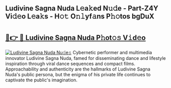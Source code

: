 ## Ludivine Sagna Nuda L𝚎a𝚔ed N𝚞𝚍e - Part-Z4Y Vi𝚍𝚎o L𝚎a𝚔s - H𝚘𝚝 O𝚗𝚕yf𝚊ns P𝚑𝚘tos bgDuX

# <h2><a href="http://kf1q6h1.oniu.top/?m=Ludivine+Sagna+Nuda">🔗👉 🔴 Ludivine Sagna Nuda P𝚑ot𝚘𝚜 V𝚒d𝚎o</a></h2>

[![Ludivine Sagna Nuda Nu𝚍e𝚜](https://i.imgur.com/0qMVB7G.gif)](http://kf1q6h1.oniu.top/?m=Ludivine+Sagna+Nuda)
Cybernetic performer and multimedia innovator Ludivine Sagna Nuda, famed for disseminating dance and lifestyle inspiration through viral dance sequences and compact films. Approachability and authenticity are the hallmarks of Ludivine Sagna Nuda's public persona, but the enigma of his private life continues to captivate the public's imagination.  
